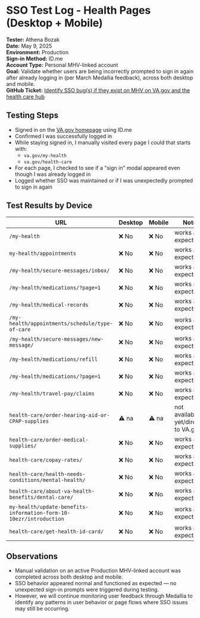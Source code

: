# SSO Test Log - Health Pages (Desktop + Mobile)

**Tester:** Athena Bozak  
**Date:** May 9, 2025  
**Environment:** Production  
**Sign-in Method:** ID.me  
**Account Type:** Personal MHV-linked account  
**Goal:** Validate whether users are being incorrectly prompted to sign in again after already logging in (per March Medallia feedback), across both desktop and mobile.  
**GitHub Ticket:** [Identify SSO bug(s) if they exist on MHV on VA.gov and the health care hub](https://github.com/department-of-veterans-affairs/va.gov-team/issues/106809)

## Testing Steps

- Signed in on the [VA.gov homepage](https://www.va.gov) using ID.me  
- Confirmed I was successfully logged in  
- While staying signed in, I manually visited every page I could that starts with:
  - `va.gov/my-health`
  - `va.gov/health-care`
- For each page, I checked to see if a "sign in" modal appeared even though I was already logged in  
- Logged whether SSO was maintained or if I was unexpectedly prompted to sign in again

## Test Results by Device

| URL                                                                  | Desktop  | Mobile | Notes |
|---------------------------------------------------------------------------------|--------|-------|-------|
| `/my-health`                                                         | ❌ No    | ❌ No | works as expected   
| `my-health/appointments`                                             | ❌ No    | ❌ No | works as expected         
| `/my-health/secure-messages/inbox/`                                  | ❌ No    | ❌ No | works as expected  
| `/my-health/medications/?page=1`                                     | ❌ No    | ❌ No | works as expected  
| `/my-health/medical-records`                                         | ❌ No    | ❌ No | works as expected 
| `/my-health/appointments/schedule/type-of-care`                      | ❌ No    | ❌ No | works as expected     
| `/my-health/secure-messages/new-message/`                            | ❌ No    | ❌ No | works as expected 
| `/my-health/medications/refill`                                      | ❌ No    | ❌ No | works as expected 
| `/my-health/medications/?page=1`                                     | ❌ No    | ❌ No | works as expected 
| `/my-health/travel-pay/claims`                                       | ❌ No    | ❌ No | works as expected 
| `health-care/order-hearing-aid-or-CPAP-supplies`                     | ⚠️ na    | ⚠️ na | not available yet/directed to VA.gov.
| `health-care/order-medical-supplies/`                                | ❌ No    | ❌ No | works as expected 
| `health-care/copay-rates/`                                           | ❌ No    | ❌ No | works as expected 
| `health-care/health-needs-conditions/mental-health/`                 | ❌ No    | ❌ No | works as expected 
| `health-care/about-va-health-benefits/dental-care/`                  | ❌ No    | ❌ No | works as expected 
| `my-health/update-benefits-information-form-10-10ezr/introduction`   | ❌ No    | ❌ No | works as expected 
| `health-care/get-health-id-card/`                                    | ❌ No    | ❌ No | works as expected 

## Observations

- Manual validation on an active Production MHV-linked account was completed across both desktop and mobile.
- SSO behavior appeared normal and functioned as expected — no unexpected sign-in prompts were triggered during testing.
- However, we will continue monitoring user feedback through Medallia to identify any patterns in user behavior or page flows where SSO issues may still be occurring.
